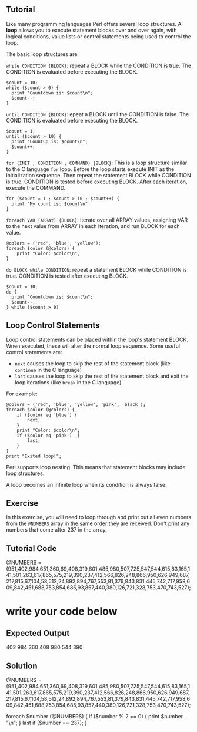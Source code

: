 Tutorial
--------
Like many programming languages Perl offers several loop structures. A **loop** allows you to execute statement blocks over and over again, with logical conditions, value lists or control statements being used to control the loop.

The basic loop structures are:

`while CONDITION {BLOCK}`: repeat a BLOCK while the CONDITION is true. The CONDITION is evaluated before executing the BLOCK.

	$count = 10;
	while ($count > 0) {
	  print "Countdown is: $count\n";
	  $count--;
	}

`until CONDITION {BLOCK}`: epeat a BLOCK until the CONDITION is false. The CONDITION is evaluated before executing the BLOCK.

	$count = 1;
	until ($count > 10) {
	  print "Countup is: $count\n";
	  $count++;
	}

`for (INIT ; CONDITION ; COMMAND) {BLOCK}`: This is a loop structure similar to the C language `for` loop. Before the loop starts execute INIT as the initialization sequence. Then repeat the statement BLOCK while CONDITION is true. CONDITION is tested before executing BLOCK. After each iteration, execute the COMMAND.

	for ($count = 1 ; $count > 10 ; $count++) {
	  print "My count is: $count\n":
	}

`foreach VAR (ARRAY) {BLOCK}`: iterate over all ARRAY values, assigning VAR to the next value from ARRAY in each iteration, and run BLOCK for each value.

	@colors = ('red', 'blue', 'yellow');
	foreach $color (@colors) {
		print "Color: $color\n";
	}

`do BLOCK while CONDITION`: repeat a statement BLOCK while CONDITION is true. CONDITION is tested after executing BLOCK.

	$count = 10;
	do {
	  print "Countdown is: $count\n";
	  $count--;
	} while ($count > 0)

## Loop Control Statements

Loop control statements can be placed within the loop's statement BLOCK. Wnen executed, these will alter the normal loop sequence. Some useful control statements are:

- `next` causes the loop to skip the rest of the statement block (like `continue` in the C language)
- `last` causes the loop to skip the rest of the statement block and exit the loop iterations  (like `break` in the C language)

For example:

	@colors = ('red', 'blue', 'yellow', 'pink', 'black');
	foreach $color (@colors) {
		if ($color eq 'blue') {
			next;
		}
		print "Color: $color\n";
		if ($color eq 'pink')  {
			last;
		}
	}
	print "Exited loop!";

Perl supports loop nesting. This means that statement blocks may include loop structures.

A loop becomes an infinite loop when its condition is always false.

Exercise
-------------
In this exercise, you will need to loop through and print out all even numbers from the `@NUMBERS` array in the same order they are received. Don't print any numbers that come after 237 in the array.

Tutorial Code
-------------
@NUMBERS = (951,402,984,651,360,69,408,319,601,485,980,507,725,547,544,615,83,165,141,501,263,617,865,575,219,390,237,412,566,826,248,866,950,626,949,687,217,815,67,104,58,512,24,892,894,767,553,81,379,843,831,445,742,717,958,609,842,451,688,753,854,685,93,857,440,380,126,721,328,753,470,743,527);

# write your code below

Expected Output
---------------
402
984
360
408
980
544
390

Solution
--------

@NUMBERS = (951,402,984,651,360,69,408,319,601,485,980,507,725,547,544,615,83,165,141,501,263,617,865,575,219,390,237,412,566,826,248,866,950,626,949,687,217,815,67,104,58,512,24,892,894,767,553,81,379,843,831,445,742,717,958,609,842,451,688,753,854,685,93,857,440,380,126,721,328,753,470,743,527);

foreach $number (@NUMBERS) {
	if ($number % 2 == 0) {
		print $number . "\n";
	}
    last if ($number == 237);
}
